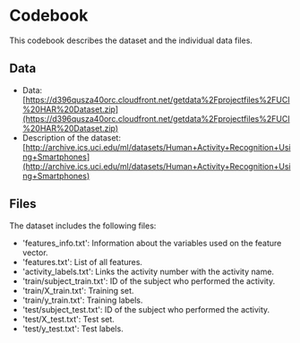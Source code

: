# Codebook
This codebook describes the dataset and the individual data files.
## Data
- Data: [https://d396qusza40orc.cloudfront.net/getdata%2Fprojectfiles%2FUCI%20HAR%20Dataset.zip](https://d396qusza40orc.cloudfront.net/getdata%2Fprojectfiles%2FUCI%20HAR%20Dataset.zip)
- Description of the dataset: [http://archive.ics.uci.edu/ml/datasets/Human+Activity+Recognition+Using+Smartphones](http://archive.ics.uci.edu/ml/datasets/Human+Activity+Recognition+Using+Smartphones)

## Files
The dataset includes the following files:
- 'features_info.txt': Information about the variables used on the feature vector.
- 'features.txt': List of all features.
- 'activity_labels.txt': Links the activity number with the activity name.
- 'train/subject_train.txt': ID of the subject who performed the activity.
- 'train/X_train.txt': Training set.
- 'train/y_train.txt': Training labels.
- 'test/subject_test.txt': ID of the subject who performed the activity.
- 'test/X_test.txt': Test set.
- 'test/y_test.txt': Test labels.
